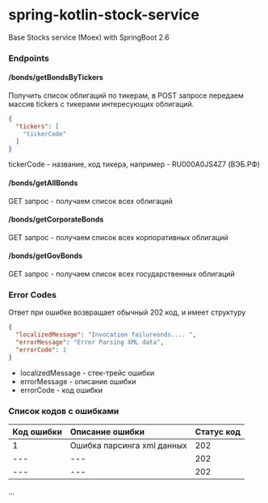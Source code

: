 # spring-kotlin-stock-service
Base Stocks service (Moex) with SpringBoot 2.6

### Endpoints

#### /bonds/getBondsByTickers 
Получить список облигаций по тикерам, в POST запросе передаем массив tickers c тикерами
интересующих облигаций. 
```json
{
  "tickers": [
    "tickerCode"
  ]
}
```
tickerCode - название, код тикера, например - RU000A0JS4Z7 (ВЭБ.РФ)
#### /bonds/getAllBonds
GET запрос - получаем список всех облигаций

#### /bonds/getCorporateBonds
GET запрос - получаем список всех корпоративных облигаций  

#### /bonds/getGovBonds
GET запрос - получаем список всех государственных облигаций

### Error Codes
Ответ при ошибке возвращает обычный 202 код, и имеет структуру 
```json
{
  "localizedMessage": "Invocation failureonds.... ",
  "errorMessage": "Error Parsing XML data",
  "errorCode": 1
}
```
- localizedMessage - стек-трейс ошибки
- errorMessage - описание ошибки
- errorCode - код ошибки

### Список кодов с ошибками
| Код ошибки | Описание ошибки            | Статус код |
|:-----------|:---------------------------|:-----------|
| 1          | Ошибка парсинга xml данных | 202        |
| ---        | ---                        | 202        |
| ---        | ---                        | 202        |

...